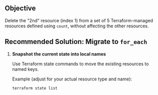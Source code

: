 ## Objective
Delete the "2nd" resource (index 1) from a set of 5 Terraform-managed resources defined using `count`, without affecting the other resources.

## Recommended Solution: Migrate to `for_each`

1. **Snapshot the current state into local names**

   Use Terraform state commands to move the existing resources to named keys.

   Example (adjust for your actual resource type and name):

   ```bash
   terraform state list
